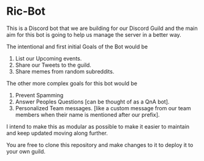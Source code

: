 # Ric-Bot

This is a Discord bot that we are building for our Discord Guild and the main
aim for this bot is going to help us manage the server in a better way. 

The intentional and first initial Goals of the Bot would be 

1. List our Upcoming events.
2. Share our Tweets to the guild.
3. Share memes from random subreddits. 

The other more complex goals for this bot would be 

1. Prevent Spamming
2. Answer Peoples Questions [can be thought of as a QnA bot].
3. Personalized Team messages. [like a custom message from our team members 
when their name is mentioned after our prefix].

I intend to make this as modular as possible to make it easier to maintain 
and keep updated moving along further.

You are free to clone this repository and make changes to it to deploy it to 
your own guild.